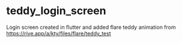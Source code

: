 # teddy_login_screen

Login screen created in flutter and added flare teddy animation from https://rive.app/a/kty/files/flare/teddy_test
